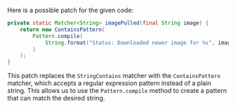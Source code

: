 Here is a possible patch for the given code:

```java
private static Matcher<String> imagePulled(final String image) {
    return new ContainsPattern(
        Pattern.compile(
            String.format("Status: Downloaded newer image for %s", image)
        )
    );
}
```

This patch replaces the `StringContains` matcher with the `ContainsPattern` matcher, which accepts a regular expression pattern instead of a plain string. This allows us to use the `Pattern.compile` method to create a pattern that can match the desired string.